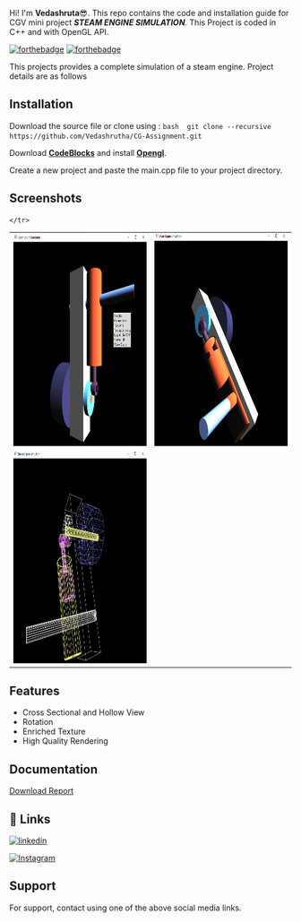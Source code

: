 
Hi! I'm **Vedashruta**:sunglasses:.
This repo contains the code and installation guide for CGV mini project **_STEAM ENGINE SIMULATION_**.
This Project is coded in C++ and with OpenGL API.

[![forthebadge](https://forthebadge.com/images/badges/made-with-c-plus-plus.svg)](https://forthebadge.com)
[![forthebadge](https://forthebadge.com/images/badges/it-works-why.svg)](https://forthebadge.com)

This projects provides a complete simulation of a steam engine.
Project details are as follows


## Installation

Download the source file or clone using :
`bash 
    git clone --recursive  https://github.com/Vedashrutha/CG-Assignment.git
    `

Download __[CodeBlocks](https://www.codeblocks.org/downloads/)__ and install __[Opengl](https://www.opengl.org/)__.

Create a new project and paste the main.cpp file to your project directory. 

    
## Screenshots
<table>
    <tr>

    </tr>

  <tr>
        <td>
            <img src="https://github.com/Vedashrutha/CGV-Assignment/blob/main/Menu.png"
            title="Textured Look"
            style="display: inline-block; margin: 0 auto; width: 500px; height:380px">
        </td>
    <td>
        <img src="https://github.com/Vedashrutha/CGV-Assignment/blob/main/Piston.png"
            title="Textured Look"
            style="display: inline-block; margin: 0 auto; width: 500px; height:380px">
    </td>
  </tr>
<tr>
    <td>
        <img
            src="https://github.com/Vedashrutha/CGV-Assignment/blob/main/Textured.png"
            title="Textured Look"
            style="display: inline-block; margin: 0 auto; width: 500px; height:380px">
    </td>
  </tr>
</table>
                                                                                     

## Features

- Cross Sectional and Hollow View
- Rotation
- Enriched Texture
- High Quality Rendering



## Documentation

<a href="https://github.com/Vedashrutha/CGV-Assignment/blob/main/Final_Report.pdf">Download Report</a>



## 🔗 Links

[![linkedin](https://img.shields.io/badge/linkedin-0A66C2?style=for-the-badge&logo=linkedin&logoColor=white)](https://www.linkedin.com/in/vedashrutha-ds/)

[![Instagram](https://img.shields.io/badge/instagram-1DA1F2?style=for-the-badge&logo=instagram&logoColor=red)](https://instagram.com/vedashruta)

## Support

For support, contact using one of the above social media links.

